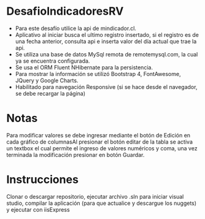 # DesafioIndicadoresRV
- Para este desafío utilice la api de mindicador.cl.
- Aplicativo al iniciar busca el ultimo registro insertado, si el registro es de una fecha anterior, consulta api e inserta valor del día actual que trae la api.
- Se utiliza una base de datos MySql remota de remotemysql.com, la cual ya se encuentra configurada.
- Se usa el ORM Fluent NHibernate para la persistencia.
- Para mostrar la información se utilizó Bootstrap 4, FontAwesome, JQuery y Google Charts.
- Habilitado para navegación Responsive (si se hace desde el navegador, se debe recargar la página)

# Notas
Para modificar valores se debe ingresar mediante el botón de Edición en cada gráfico de columnasAl presionar el botón editar de la tabla se activa un textbox el cual permite el ingreso de valores numéricos y coma, una vez terminada la modificación presionar en botón Guardar.

# Instrucciones 
Clonar o descargar repositorio, ejecutar archivo .sln para iniciar visual studio, compilar la aplicación (para que actualice y descargue los nuggets) y ejecutar con iisExpress